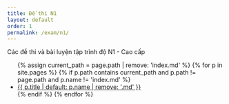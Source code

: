 ```yaml
---
title: Đề thi N1
layout: default
order: 1
permalink: /exam/n1/
---
```


Các đề thi và bài luyện tập trình độ N1 - Cao cấp

<ul>
{% assign current_path = page.path | remove: 'index.md' %}
{% for p in site.pages %}
  {% if p.path contains current_path and p.path != page.path and p.name != 'index.md' %}
    <li><a href="{{ p.url }}">{{ p.title | default: p.name | remove: '.md' }}</a></li>
  {% endif %}
{% endfor %}
</ul>